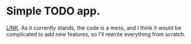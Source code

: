 # Simple TODO app.

[LINK](https://github.com/kxrn0). As it currently stands, the code is a mess, and I think it would be complicated to add new features, so I'll rewrite everything from scratch.